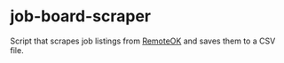 # job-board-scraper
Script that scrapes job listings from [RemoteOK](https://remoteok.com) and saves them to a CSV file.
